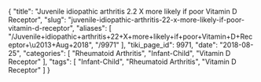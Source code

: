 {
    "title": "Juvenile idiopathic arthritis 2.2 X more likely if poor Vitamin D Receptor",
    "slug": "juvenile-idiopathic-arthritis-22-x-more-likely-if-poor-vitamin-d-receptor",
    "aliases": [
        "/Juvenile+idiopathic+arthritis+22+X+more+likely+if+poor+Vitamin+D+Receptor+\u2013+Aug+2018",
        "/9971"
    ],
    "tiki_page_id": 9971,
    "date": "2018-08-25",
    "categories": [
        "Rheumatoid Arthritis",
        "Infant-Child",
        "Vitamin D Receptor"
    ],
    "tags": [
        "Infant-Child",
        "Rheumatoid Arthritis",
        "Vitamin D Receptor"
    ]
}